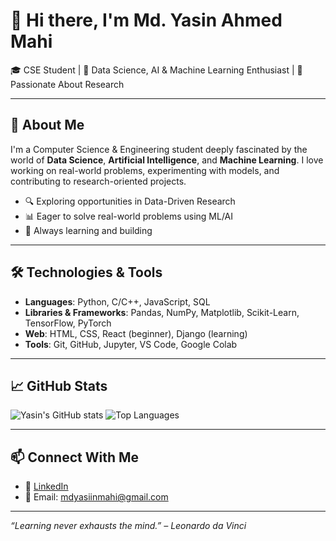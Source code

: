 # 👋 Hi there, I'm Md. Yasin Ahmed Mahi

🎓 CSE Student | 🤖 Data Science, AI & Machine Learning Enthusiast | 🔬 Passionate About Research

---

## 💫 About Me

I'm a Computer Science & Engineering student deeply fascinated by the world of **Data Science**, **Artificial Intelligence**, and **Machine Learning**. I love working on real-world problems, experimenting with models, and contributing to research-oriented projects.

- 🔍 Exploring opportunities in Data-Driven Research
- 📊 Eager to solve real-world problems using ML/AI
- 🧠 Always learning and building

---

## 🛠️ Technologies & Tools

- **Languages**: Python, C/C++, JavaScript, SQL
- **Libraries & Frameworks**: Pandas, NumPy, Matplotlib, Scikit-Learn, TensorFlow, PyTorch
- **Web**: HTML, CSS, React (beginner), Django (learning)
- **Tools**: Git, GitHub, Jupyter, VS Code, Google Colab

---

## 📈 GitHub Stats

![Yasin's GitHub stats](https://github-readme-stats.vercel.app/api?username=mdyasinahmed&show_icons=true&theme=dark)
![Top Languages](https://github-readme-stats.vercel.app/api/top-langs/?username=mdyasinahmed&layout=compact&theme=dark)

---

## 📫 Connect With Me

- 💼 [LinkedIn](https://www.linkedin.com/in/mdyasiin/)
- 📧 Email: mdyasiinmahi@gmail.com

---

*“Learning never exhausts the mind.” – Leonardo da Vinci*


